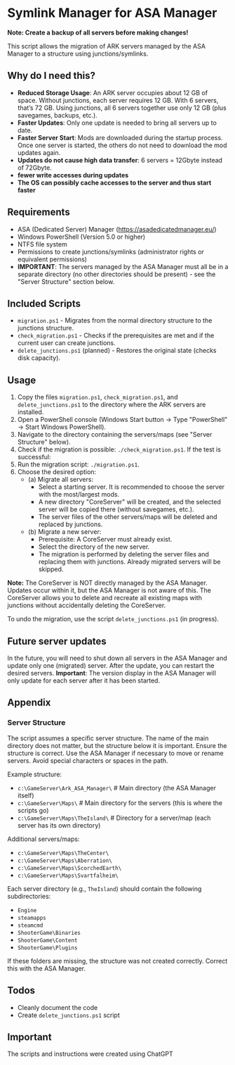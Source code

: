 # Symlink Manager for ASA Manager

**Note: Create a backup of all servers before making changes!**

This script allows the migration of ARK servers managed by the ASA Manager to a structure using junctions/symlinks.

## Why do I need this?

- **Reduced Storage Usage**: An ARK server occupies about 12 GB of space. Without junctions, each server requires 12 GB. With 6 servers, that’s 72 GB. Using junctions, all 6 servers together use only 12 GB (plus savegames, backups, etc.).
- **Faster Updates**: Only one update is needed to bring all servers up to date.
- **Faster Server Start**: Mods are downloaded during the startup process. Once one server is started, the others do not need to download the mod updates again.
- **Updates do not cause high data transfer**: 6 servers = 12Gbyte instead of 72Gbyte.
- **fewer write accesses during updates**
- **The OS can possibly cache accesses to the server and thus start faster**

## Requirements

- ASA (Dedicated Server) Manager (https://asadedicatedmanager.eu/)
- Windows PowerShell (Version 5.0 or higher)
- NTFS file system
- Permissions to create junctions/symlinks (administrator rights or equivalent permissions)
- **IMPORTANT**: The servers managed by the ASA Manager must all be in a separate directory (no other directories should be present) - see the "Server Structure" section below.

## Included Scripts

- `migration.ps1` - Migrates from the normal directory structure to the junctions structure.
- `check_migration.ps1` - Checks if the prerequisites are met and if the current user can create junctions.
- `delete_junctions.ps1` (planned) - Restores the original state (checks disk capacity).

## Usage

1. Copy the files `migration.ps1`, `check_migration.ps1`, and `delete_junctions.ps1` to the directory where the ARK servers are installed.
2. Open a PowerShell console (Windows Start button -> Type "PowerShell" -> Start Windows PowerShell).
3. Navigate to the directory containing the servers/maps (see "Server Structure" below).
4. Check if the migration is possible: `./check_migration.ps1`. If the test is successful:
5. Run the migration script: `./migration.ps1`.
6. Choose the desired option:
   - (a) Migrate all servers:
     - Select a starting server. It is recommended to choose the server with the most/largest mods.
     - A new directory "CoreServer" will be created, and the selected server will be copied there (without savegames, etc.).
     - The server files of the other servers/maps will be deleted and replaced by junctions.
   - (b) Migrate a new server:
     - Prerequisite: A CoreServer must already exist.
     - Select the directory of the new server.
     - The migration is performed by deleting the server files and replacing them with junctions. Already migrated servers will be skipped.

**Note:** The CoreServer is NOT directly managed by the ASA Manager. Updates occur within it, but the ASA Manager is not aware of this. The CoreServer allows you to delete and recreate all existing maps with junctions without accidentally deleting the CoreServer.

To undo the migration, use the script `delete_junctions.ps1` (in progress).

## Future server updates
In the future, you will need to shut down all servers in the ASA Manager and update only one (migrated) server. After the update, you can restart the desired servers.
**Important**: The version display in the ASA Manager will only update for each server after it has been started.

## Appendix

### Server Structure

The script assumes a specific server structure. The name of the main directory does not matter, but the structure below it is important. Ensure the structure is correct. Use the ASA Manager if necessary to move or rename servers. Avoid special characters or spaces in the path.

Example structure:
- `c:\GameServer\Ark_ASA_Manager\` # Main directory (the ASA Manager itself)
- `c:\GameServer\Maps\` # Main directory for the servers (this is where the scripts go)
- `c:\GameServer\Maps\TheIsland\` # Directory for a server/map (each server has its own directory)

Additional servers/maps:
- `c:\GameServer\Maps\TheCenter\`
- `c:\GameServer\Maps\Aberration\`
- `c:\GameServer\Maps\ScorchedEarth\`
- `c:\GameServer\Maps\Svartfalheim\`

Each server directory (e.g., `TheIsland`) should contain the following subdirectories:
- `Engine`
- `steamapps`
- `steamcmd`
- `ShooterGame\Binaries`
- `ShooterGame\Content`
- `ShooterGame\Plugins`

If these folders are missing, the structure was not created correctly. Correct this with the ASA Manager.

## Todos
- Cleanly document the code
- Create `delete_junctions.ps1` script

## Important
The scripts and instructions were created using ChatGPT
